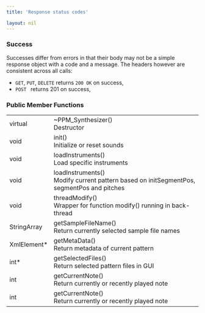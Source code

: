 ```yaml
---
title: 'Response status codes'

layout: nil
---
```


### Success

Successes differ from errors in that their body may not be a simple response object with a code and a message. The headers however are consistent across all calls:

* `GET`, `PUT`, `DELETE` returns `200 OK` on success,
* `POST ` returns 201 on success,

### Public Member Functions 
<table>
    <tr> 
        <td> virtual </td>
        <td> 
            ~PPM_Synthesizer() <br> 
            Destructor 
        </td>
    </tr>
    <tr> 
        <td> void </td>
        <td> 
            init()
            <br> Initialize or reset sounds 
        </td>
    </tr>
    <tr> 
        <td> void </td>
        <td> 
            loadInstruments()
            <br> Load specific instruments
        </td>
    </tr>
    <tr> 
        <td> void </td>
        <td> 
            loadInstruments()
            <br> Modify current pattern based on initSegmentPos, segmentPos and pitches
        </td>
    </tr>
    <tr> 
        <td> void </td>
        <td> 
            threadModify()
            <br> Wrapper for function modify() running in back-thread
        </td>
    </tr>
    <tr> 
        <td> StringArray </td>
        <td> 
            getSampleFileName()
            <br> Return currently selected sample file names
        </td>
    </tr>
    <tr> 
        <td> XmlElement* </td>
        <td> 
            getMetaData()
            <br> Return metadata of current pattern
        </td>
    </tr>
    <tr> 
        <td> int* </td>
        <td> 
            getSelectedFiles()
            <br> Return selected pattern files in GUI
        </td>
    </tr>
    <tr> 
        <td> int </td>
        <td> 
            getCurrentNote()
            <br> Return currently or recently played note
        </td>
    </tr>
    <tr> 
        <td> int </td>
        <td> 
            getCurrentNote()
            <br> Return currently or recently played note
        </td>
    </tr>
</table>
